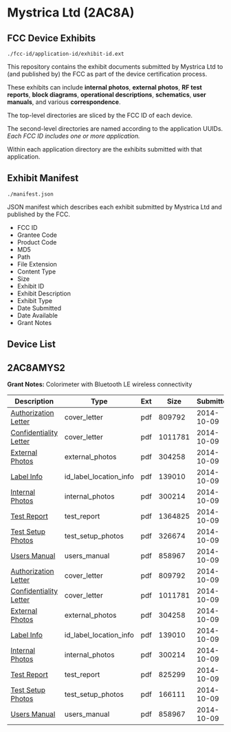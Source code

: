 # Mystrica Ltd (2AC8A)
## FCC Device Exhibits

```
./fcc-id/application-id/exhibit-id.ext
```

This repository contains the exhibit documents submitted by Mystrica Ltd to (and published by) the FCC as part of the device certification process.

These exhibits can include **internal photos**, **external photos**, **RF test reports**, **block diagrams**, **operational descriptions**, **schematics**, **user manuals**, and various **correspondence**.

The top-level directories are sliced by the FCC ID of each device.

The second-level directories are named according to the application UUIDs. *Each FCC ID includes one or more application.*

Within each application directory are the exhibits submitted with that application. 

## Exhibit Manifest

```
./manifest.json
```

JSON manifest which describes each exhibit submitted by Mystrica Ltd and published by the FCC.

- FCC ID
- Grantee Code
- Product Code
- MD5
- Path
- File Extension
- Content Type
- Size
- Exhibit ID
- Exhibit Description
- Exhibit Type
- Date Submitted
- Date Available
- Grant Notes

## Device List
## 2AC8AMYS2
**Grant Notes:** Colorimeter with Bluetooth LE wireless connectivity

| Description | Type | Ext | Size | Submitted | Available |
| ----------- | ---- | --- | ---- | --------- | --------- |
| [Authorization Letter](2AC8AMYS2/f40257ca43afd491090233d6045a9219/2414126.pdf) | cover_letter | pdf | 809792 | 2014-10-09 | 2014-10-09 |
| [Confidentiality Letter](2AC8AMYS2/f40257ca43afd491090233d6045a9219/2414127.pdf) | cover_letter | pdf | 1011781 | 2014-10-09 | 2014-10-09 |
| [External Photos](2AC8AMYS2/f40257ca43afd491090233d6045a9219/2414128.pdf) | external_photos | pdf | 304258 | 2014-10-09 | 2014-10-09 |
| [Label Info](2AC8AMYS2/f40257ca43afd491090233d6045a9219/2414131.pdf) | id_label_location_info | pdf | 139010 | 2014-10-09 | 2014-10-09 |
| [Internal Photos](2AC8AMYS2/f40257ca43afd491090233d6045a9219/2414129.pdf) | internal_photos | pdf | 300214 | 2014-10-09 | 2014-10-09 |
| [Test Report](2AC8AMYS2/f40257ca43afd491090233d6045a9219/2414132.pdf) | test_report | pdf | 1364825 | 2014-10-09 | 2014-10-09 |
| [Test Setup Photos](2AC8AMYS2/f40257ca43afd491090233d6045a9219/2414130.pdf) | test_setup_photos | pdf | 326674 | 2014-10-09 | 2014-10-09 |
| [Users Manual](2AC8AMYS2/f40257ca43afd491090233d6045a9219/2414133.pdf) | users_manual | pdf | 858967 | 2014-10-09 | 2014-10-09 |
| [Authorization Letter](2AC8AMYS2/ba62d80a76bc03136276a654d2c518af/2414126.pdf) | cover_letter | pdf | 809792 | 2014-10-09 | 2014-10-09 |
| [Confidentiality Letter](2AC8AMYS2/ba62d80a76bc03136276a654d2c518af/2414127.pdf) | cover_letter | pdf | 1011781 | 2014-10-09 | 2014-10-09 |
| [External Photos](2AC8AMYS2/ba62d80a76bc03136276a654d2c518af/2414128.pdf) | external_photos | pdf | 304258 | 2014-10-09 | 2014-10-09 |
| [Label Info](2AC8AMYS2/ba62d80a76bc03136276a654d2c518af/2414131.pdf) | id_label_location_info | pdf | 139010 | 2014-10-09 | 2014-10-09 |
| [Internal Photos](2AC8AMYS2/ba62d80a76bc03136276a654d2c518af/2414129.pdf) | internal_photos | pdf | 300214 | 2014-10-09 | 2014-10-09 |
| [Test Report](2AC8AMYS2/ba62d80a76bc03136276a654d2c518af/2414193.pdf) | test_report | pdf | 825299 | 2014-10-09 | 2014-10-09 |
| [Test Setup Photos](2AC8AMYS2/ba62d80a76bc03136276a654d2c518af/2414194.pdf) | test_setup_photos | pdf | 166111 | 2014-10-09 | 2014-10-09 |
| [Users Manual](2AC8AMYS2/ba62d80a76bc03136276a654d2c518af/2414133.pdf) | users_manual | pdf | 858967 | 2014-10-09 | 2014-10-09 |
